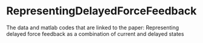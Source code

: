 # RepresentingDelayedForceFeedback
The data and matlab codes that are linked to the paper: Representing delayed force feedback as a combination of current and delayed states
